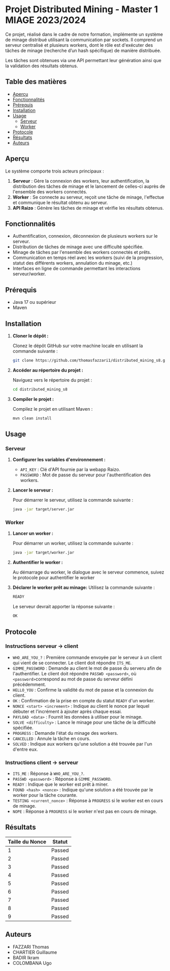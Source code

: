 # Projet Distributed Mining - Master 1 MIAGE 2023/2024

Ce projet, réalisé dans le cadre de notre formation, implémente un système de minage distribué utilisant la
communication par sockets. Il comprend un serveur centralisé et plusieurs workers, dont le rôle est d'exécuter des
tâches de minage (recherche d’un hash spécifique) de manière distribuée.

Les tâches sont obtenues via une API permettant leur génération ainsi que la validation des résultats obtenus.

## Table des matières

- [Aperçu](#aperçu)
- [Fonctionnalités](#fonctionnalités)
- [Prérequis](#prérequis)
- [Installation](#installation)
- [Usage](#usage)
    - [Serveur](#serveur)
    - [Worker](#worker)
- [Protocole](#protocole)
- [Résultats](#résultats)
- [Auteurs](#auteurs)

## Aperçu

Le système comporte trois acteurs principaux :

1. **Serveur** : Gère la connexion des workers, leur authentification, la distribution des tâches de minage et le
   lancement de celles-ci auprès de l'ensemble des workers connectés.
2. **Worker** : Se connecte au serveur, reçoit une tâche de minage, l'effectue et communique le résultat obtenu au
   serveur.
3. **API Raizo** : Génère les tâches de minage et vérifie les résultats obtenus.

## Fonctionnalités

- Authentification, connexion, déconnexion de plusieurs workers sur le serveur.
- Distribution de tâches de minage avec une difficulté spécifiée.
- Minage de tâches par l'ensemble des workers connectés et prêts.
- Communication en temps réel avec les workers (suivi de la progression, statut des différents workers, annulation du
  minage, etc.)
- Interfaces en ligne de commande permettant les interactions serveur/worker.

## Prérequis

- Java 17 ou supérieur
- Maven

## Installation

1. **Cloner le dépôt :**

   Clonez le dépôt GitHub sur votre machine locale en utilisant la commande suivante :

   ```sh
   git clone https://github.com/thomasfazzari1/distributed_mining_s8.git
   ```

2. **Accéder au répertoire du projet :**

    Naviguez vers le répertoire du projet :

    ```sh
    cd distributed_mining_s8
    ```

3. **Compiler le projet :**

    Compilez le projet en utilisant Maven :

    ```sh
    mvn clean install
    ```

## Usage

### Serveur

1. **Configurer les variables d'environnement :**

    - `API_KEY` : Clé d'API fournie par la webapp Raizo.
    - `PASSWORD` : Mot de passe du serveur pour l'authentification des workers.

2. **Lancer le serveur :**

   Pour démarrer le serveur, utilisez la commande suivante :
   ```sh
   java -jar target/server.jar
   ```

### Worker

1. **Lancer un worker :**

   Pour démarrer un worker, utilisez la commande suivante :
   ```sh
   java -jar target/worker.jar
    ```
2. **Authentifier le worker :**

   Au démarrage du worker, le dialogue avec le serveur commence, suivez le protocole pour authentifier le worker

3. **Déclarer le worker prêt au minage:**
   Utilisez la commande suivante :
   ```sh
   READY
    ```
   Le serveur devrait apporter la réponse suivante :
    ```sh
   OK
    ```

## Protocole

### Instructions serveur → client

- `WHO_ARE_YOU_?` : Première commande envoyée par le serveur à un client qui vient de se connecter. Le client doit
  répondre `ITS_ME`.
- `GIMME_PASSWORD` : Demande au client le mot de passe du serveru afin de l'authentifier. Le client doit
  répondre `PASSWD <password>`, où `<password>`correspond au mot de passe du serveur défini précédemment.
- `HELLO_YOU` : Confirme la validité du mot de passe et la connexion du client.
- `OK` : Confirmation de la prise en compte du statut `READY` d'un worker.
- `NONCE <start> <increment>` : Indique au client le nonce par lequel débuter et l'incrément à ajouter après chaque
  essai.
- `PAYLOAD <data>` : Fournit les données à utiliser pour le minage.
- `SOLVE <difficulty>` : Lance le minage pour une tâche de la difficulté spécifiée.
- `PROGRESS` : Demande l'état du minage des workers.
- `CANCELLED` : Annule la tâche en cours.
- `SOLVED` : Indique aux workers qu'une solution a été trouvée par l'un d'entre eux.

### Instructions client → serveur

- `ITS_ME` : Réponse à `WHO_ARE_YOU_?`.
- `PASSWD <password>` : Réponse à `GIMME_PASSWORD`.
- `READY` : Indique que le worker est prêt à miner.
- `FOUND <hash> <nonce>` : Indique qu'une solution a été trouvée par le worker pour la tâche courante.
- `TESTING <current_nonce>` : Réponse à `PROGRESS` si le worker est en cours de minage.
- `NOPE` : Réponse à `PROGRESS` si le worker n'est pas en cours de minage.

## Résultats

| Taille du Nonce | Statut |
|-----------------|--------|
| 1               | Passed |
| 2               | Passed |
| 3               | Passed |
| 4               | Passed |
| 5               | Passed |
| 6               | Passed |
| 7               | Passed |
| 8               | Passed |
| 9               | Passed |

## Auteurs

- FAZZARI Thomas
- CHARTIER Guillaume
- BADIR Ikram
- COLOMBANA Ugo


